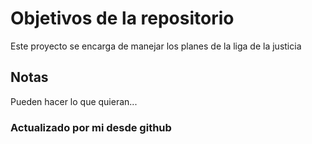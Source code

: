 # Objetivos de la repositorio

Este proyecto se encarga de manejar los planes de la liga de la justicia


## Notas
Pueden hacer lo que quieran...

### Actualizado por mi desde github
